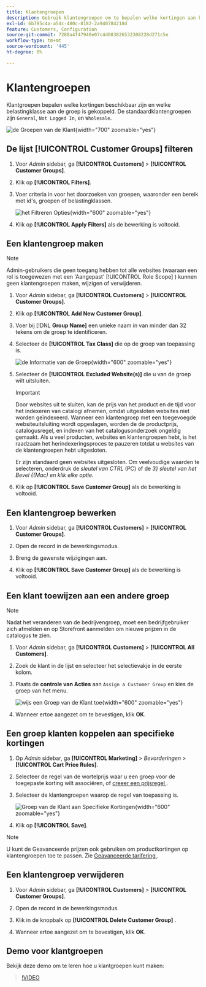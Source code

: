 ```yaml
---
title: Klantengroepen
description: Gebruik klantengroepen om te bepalen welke kortingen aan klanten beschikbaar zijn die aan een groep en de belastingklasse worden toegewezen die met de groep wordt geassocieerd.
exl-id: 6b785c4a-a5dc-480c-8182-2a940784218d
feature: Customers, Configuration
source-git-commit: 7288a4f47940e07c4d083826532308228d271c5e
workflow-type: tm+mt
source-wordcount: '445'
ht-degree: 0%

---
```


# Klantengroepen

Klantgroepen bepalen welke kortingen beschikbaar zijn en welke belastingklasse aan de groep is gekoppeld. De standaardklantengroepen zijn `General`, `Not Logged In`, en `Wholesale`.

![ de Groepen van de Klant ](assets/customer-groups.png){width="700" zoomable="yes"}

## De lijst [!UICONTROL Customer Groups] filteren

1. Voor _Admin_ sidebar, ga **[!UICONTROL Customers]** > **[!UICONTROL Customer Groups]**.

1. Klik op **[!UICONTROL Filters]**.

1. Voer criteria in voor het doorzoeken van groepen, waaronder een bereik met id&#39;s, groepen of belastingklassen.

   ![ het Filtreren Opties ](assets/groups-filters.png){width="600" zoomable="yes"}

1. Klik op **[!UICONTROL Apply Filters]** als de bewerking is voltooid.

## Een klantengroep maken

>[!NOTE]
>
>Admin-gebruikers die geen toegang hebben tot alle websites (waaraan een rol is toegewezen met een &#39;Aangepast&#39; [!UICONTROL Role Scope] ) kunnen geen klantengroepen maken, wijzigen of verwijderen.

1. Voor _Admin_ sidebar, ga **[!UICONTROL Customers]** > **[!UICONTROL Customer Groups]**.

1. Klik op **[!UICONTROL Add New Customer Group]**.

1. Voer bij [!DNL **Group Name]** een unieke naam in van minder dan 32 tekens om de groep te identificeren.

1. Selecteer de **[!UICONTROL Tax Class]** die op de groep van toepassing is.

   ![ de Informatie van de Groep ](assets/group-information.png){width="600" zoomable="yes"}

1. Selecteer de **[!UICONTROL Excluded Website(s)]** die u van de groep wilt uitsluiten.

   >[!IMPORTANT]
   >
   >Door websites uit te sluiten, kan de prijs van het product en de tijd voor het indexeren van catalogi afnemen, omdat uitgesloten websites niet worden geïndexeerd. Wanneer een klantengroep met een toegevoegde websiteuitsluiting wordt opgeslagen, worden de de productprijs, catalogusregel, en indexen van het catalogusonderzoek ongeldig gemaakt. Als u veel producten, websites en klantengroepen hebt, is het raadzaam het herindexeringsproces te pauzeren totdat u websites van de klantengroepen hebt uitgesloten.

   Er zijn standaard geen websites uitgesloten. Om veelvoudige waarden te selecteren, onderdruk de _sleutel van CTRL_ (PC) of de _3} sleutel van het Bevel {(Mac) en klik elke optie._

1. Klik op **[!UICONTROL Save Customer Group]** als de bewerking is voltooid.

## Een klantengroep bewerken

1. Voor _Admin_ sidebar, ga **[!UICONTROL Customers]** > **[!UICONTROL Customer Groups]**.

1. Open de record in de bewerkingsmodus.

1. Breng de gewenste wijzigingen aan.

1. Klik op **[!UICONTROL Save Customer Group]** als de bewerking is voltooid.

## Een klant toewijzen aan een andere groep

>[!NOTE]
>
>Nadat het veranderen van de bedrijvengroep, moet een bedrijfgebruiker zich afmelden en op Storefront aanmelden om nieuwe prijzen in de catalogus te zien.

1. Voor _Admin_ sidebar, ga **[!UICONTROL Customers]** > **[!UICONTROL All Customers]**.

1. Zoek de klant in de lijst en selecteer het selectievakje in de eerste kolom.

1. Plaats de **controle van Acties** aan `Assign a Customer Group` en kies de groep van het menu.

   ![ wijs een Groep van de Klant toe ](assets/group-assign.png){width="600" zoomable="yes"}

1. Wanneer ertoe aangezet om te bevestigen, klik **OK**.

## Een groep klanten koppelen aan specifieke kortingen

1. Op _Admin_ sidebar, ga **[!UICONTROL Marketing]** > _Bevorderingen_ > **[!UICONTROL Cart Price Rules]**.

1. Selecteer de regel van de wortelprijs waar u een groep voor de toegepaste korting wilt associëren, of [ creeer een prijsregel ](../merchandising-promotions/price-rules-catalog.md).

1. Selecteer de klantengroepen waarop de regel van toepassing is.

   ![ Groep van de Klant aan Specifieke Kortingen ](assets/group-discount.png){width="600" zoomable="yes"}

1. Klik op **[!UICONTROL Save]**.

>[!NOTE]
>
> U kunt de Geavanceerde prijzen ook gebruiken om productkortingen op klantengroepen toe te passen. Zie [ Geavanceerde tarifering ](../catalog/product-price-group.md).

## Een klantengroep verwijderen

1. Voor _Admin_ sidebar, ga **[!UICONTROL Customers]** > **[!UICONTROL Customer Groups]**.

1. Open de record in de bewerkingsmodus.

1. Klik in de knopbalk op **[!UICONTROL Delete Customer Group]** .

1. Wanneer ertoe aangezet om te bevestigen, klik **OK**.

## Demo voor klantgroepen

Bekijk deze demo om te leren hoe u klantgroepen kunt maken:

>[!VIDEO](https://video.tv.adobe.com/v/343660/?quality=12&learn=on)
